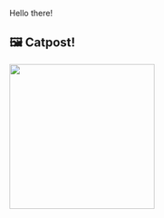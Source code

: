 Hello there!



## 🖼️ Catpost!

<sub>
    <img src="https://cdn2.thecatapi.com/images/c98.jpg" height="256">
</sub>

